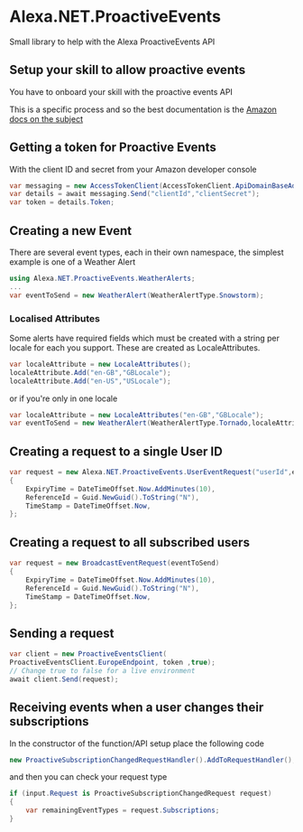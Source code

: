 # Alexa.NET.ProactiveEvents
Small library to help with the Alexa ProactiveEvents API

## Setup your skill to allow proactive events

You have to onboard your skill with the proactive events API

This is a specific process and so the best documentation is the [Amazon docs on the subject](https://developer.amazon.com/docs/smapi/proactive-events-api.html#onboard-smapi)

## Getting a token for Proactive Events

With the client ID and secret from your Amazon developer console

```csharp
var messaging = new AccessTokenClient(AccessTokenClient.ApiDomainBaseAddress);
var details = await messaging.Send("clientId","clientSecret");
var token = details.Token;
```

## Creating a new Event
There are several event types, each in their own namespace, the simplest example is one of a Weather Alert
```csharp
using Alexa.NET.ProactiveEvents.WeatherAlerts;
...
var eventToSend = new WeatherAlert(WeatherAlertType.Snowstorm);
```
### Localised Attributes
Some alerts have required fields which must be created with a string per locale for each you support. 
These are created as LocaleAttributes.
```csharp
var localeAttribute = new LocaleAttributes();
localeAttribute.Add("en-GB","GBLocale");
localeAttribute.Add("en-US","USLocale");
```
or if you're only in one locale
```csharp
var localeAttribute = new LocaleAttributes("en-GB","GBLocale");
var eventToSend = new WeatherAlert(WeatherAlertType.Tornado,localeAttribute);
```
## Creating a request to a single User ID
```csharp
var request = new Alexa.NET.ProactiveEvents.UserEventRequest("userId",eventToSend)
{
    ExpiryTime = DateTimeOffset.Now.AddMinutes(10),
    ReferenceId = Guid.NewGuid().ToString("N"),
    TimeStamp = DateTimeOffset.Now,
};
```
## Creating a request to all subscribed users
```csharp
var request = new BroadcastEventRequest(eventToSend)
{
    ExpiryTime = DateTimeOffset.Now.AddMinutes(10),
    ReferenceId = Guid.NewGuid().ToString("N"),
    TimeStamp = DateTimeOffset.Now,
};
```
## Sending a request
```csharp
var client = new ProactiveEventsClient(
ProactiveEventsClient.EuropeEndpoint, token ,true); 
// Change true to false for a live environment
await client.Send(request);
```


## Receiving events when a user changes their subscriptions

In the constructor of the function/API setup place the following code
```csharp
new ProactiveSubscriptionChangedRequestHandler().AddToRequestHandler();
```
and then you can check your request type
```csharp
if (input.Request is ProactiveSubscriptionChangedRequest request)
{
    var remainingEventTypes = request.Subscriptions;
}
```